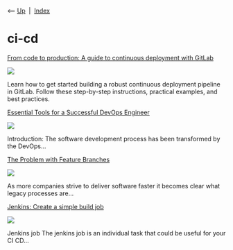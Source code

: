 <div class="nav">

⟵ [Up](index.html)  \|  [Index](index.html)

</div>

# ci-cd

<div class="cards">

<div class="card">

<div class="card-title">

[From code to production: A guide to continuous deployment with
GitLab](https://about.gitlab.com/blog/2025/01/28/from-code-to-production-a-guide-to-continuous-deployment-with-gitlab)

</div>

<div class="card-image">

[![](https://images.ctfassets.net/r9o86ar0p03f/76Tn5jFmEHY5LFj8RdDjNY/49f23277263a127bab8482ea2841cfa7/REFERENCE_-_Use_this_page_as_a_reference_for_thumbnail_sizes.png?fm=webp&w=820&h=500)](https://about.gitlab.com/blog/2025/01/28/from-code-to-production-a-guide-to-continuous-deployment-with-gitlab)

</div>

Learn how to get started building a robust continuous deployment
pipeline in GitLab. Follow these step-by-step instructions, practical
examples, and best practices.

</div>

<div class="card">

<div class="card-title">

[Essential Tools for a Successful DevOps
Engineer](https://dev.to/aws-builders/essential-tools-for-a-successful-devops-engineer-4lgl)

</div>

<div class="card-image">

[![](https://media.dev.to/dynamic/image/width=1000,height=500,fit=cover,gravity=auto,format=auto/https%3A%2F%2Fdev-to-uploads.s3.amazonaws.com%2Fuploads%2Farticles%2Fppl7gxtj9ivo53fbjb0i.jpg)](https://dev.to/aws-builders/essential-tools-for-a-successful-devops-engineer-4lgl)

</div>

Introduction: The software development process has been transformed by
the DevOps...

</div>

<div class="card">

<div class="card-title">

[The Problem with Feature
Branches](https://dev.to/bentorvo/the-problem-with-feature-branches-44kk)

</div>

<div class="card-image">

[![](https://media.dev.to/dynamic/image/width=1000,height=500,fit=cover,gravity=auto,format=auto/https%3A%2F%2Fdev-to-uploads.s3.amazonaws.com%2Fuploads%2Farticles%2Fu6i5bzlzh3yqothanh20.png)](https://dev.to/bentorvo/the-problem-with-feature-branches-44kk)

</div>

As more companies strive to deliver software faster it becomes clear
what legacy processes are...

</div>

<div class="card">

<div class="card-title">

[Jenkins: Create a simple build
job](https://dev.to/thebadcoder/jenkins-create-a-simple-build-job-38bb)

</div>

<div class="card-image">

[![](https://dev-to-uploads.s3.amazonaws.com/uploads/articles/3otvb2z646ytpt1hl2rv.jpg)](https://dev.to/thebadcoder/jenkins-create-a-simple-build-job-38bb)

</div>

Jenkins job The jenkins job is an individual task that could be useful
for your CI CD...

</div>

</div>
